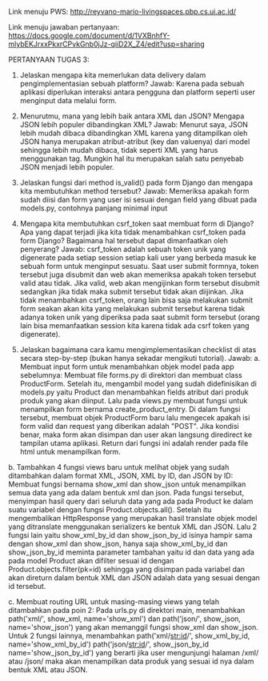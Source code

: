 Link menuju PWS: http://reyvano-mario-livingspaces.pbp.cs.ui.ac.id/

Link menuju jawaban pertanyaan: https://docs.google.com/document/d/1VXBnhfY-mlybEKJrxxPkxrCPvkGnb0jJz-qiiD2X_Z4/edit?usp=sharing


PERTANYAAN TUGAS 3:
1. Jelaskan mengapa kita memerlukan data delivery dalam pengimplementasian sebuah platform?
Jawab: Karena pada sebuah aplikasi diperlukan interaksi antara pengguna dan platform seperti user menginput data melalui form.

2. Menurutmu, mana yang lebih baik antara XML dan JSON? Mengapa JSON lebih populer dibandingkan XML?
Jawab: Menurut saya, JSON lebih mudah dibaca dibandingkan XML karena yang ditampilkan oleh JSON hanya merupakan atribut-atribut (key dan valuenya) dari model sehingga lebih mudah dibaca, tidak seperti XML yang harus menggunakan tag. Mungkin hal itu merupakan salah satu penyebab JSON menjadi lebih populer.

3. Jelaskan fungsi dari method is_valid() pada form Django dan mengapa kita membutuhkan method tersebut?
Jawab: Memeriksa apakah form sudah diisi dan form yang user isi sesuai dengan field yang dibuat pada models.py, contohnya panjang minimal input


4. Mengapa kita membutuhkan csrf_token saat membuat form di Django? Apa yang dapat terjadi jika kita tidak menambahkan csrf_token pada form Django? Bagaimana hal tersebut dapat dimanfaatkan oleh penyerang?
Jawab: csrf_token adalah sebuah token unik yang digenerate pada setiap session setiap kali user yang berbeda masuk ke sebuah form untuk menginput sesuatu. Saat user submit formnya, token tersebut juga disubmit dan web akan memeriksa apakah token tersebut valid atau tidak. Jika valid, web akan mengijinkan form tersebut disubmit sedangkan jika tidak maka submit tersebut tidak akan diijinkan. Jika tidak menambahkan csrf_token, orang lain bisa saja melakukan submit form seakan akan kita yang melakukan submit tersebut karena tidak adanya token unik yang diperiksa pada saat submit form tersebut (orang lain bisa memanfaatkan session kita karena tidak ada csrf token yang digenerate).

5. Jelaskan bagaimana cara kamu mengimplementasikan checklist di atas secara step-by-step (bukan hanya sekadar mengikuti tutorial).
Jawab: a. Membuat input form untuk menambahkan objek model pada app sebelumnya: Membuat file forms.py di direktori dan membuat class ProductForm. Setelah itu, mengambil model yang sudah didefinisikan di models.py yaitu Product dan menambahkan fields atribut dari produk produk yang akan diinput. Lalu pada views.py membuat fungsi untuk menampilkan form bernama create_product_entry. Di dalam fungsi tersebut, membuat objek ProductForm baru lalu mengecek apakah isi form valid dan request yang diberikan adalah "POST". Jika kondisi benar, maka form akan disimpan dan user akan langsung diredirect ke tampilan utama aplikasi. Return dari fungsi ini adalah render pada file html untuk menampilkan form.

b. Tambahkan 4 fungsi views baru untuk melihat objek yang sudah ditambahkan dalam format XML, JSON, XML by ID, dan JSON by ID: Membuat fungsi bernama show_xml dan show_json untuk menampilkan semua data yang ada dalam bentuk xml dan json. Pada fungsi tersebut, menyimpan hasil query dari seluruh data yang ada pada Product ke dalam suatu variabel dengan fungsi Product.objects.all(). Setelah itu mengembalikan HttpResponse yang merupakan hasil translate objek model yang ditranslate menggunakan serializers ke bentuk XML dan JSON. Lalu 2 fungsi lain yaitu show_xml_by_id dan show_json_by_id isinya hampir sama dengan show_xml dan show_json, hanya saja show_xml_by_id dan show_json_by_id meminta parameter tambahan yaitu id dan data yang ada pada model Product akan difilter sesuai id dengan Product.objects.filter(pk=id) sehingga yang disimpan pada variabel dan akan direturn dalam bentuk XML dan JSON adalah data yang sesuai dengan id tersebut.

c.  Membuat routing URL untuk masing-masing views yang telah ditambahkan pada poin 2: Pada urls.py di direktori main, menambahkan path('xml/', show_xml, name='show_xml') dan path('json/', show_json, name='show_json') yang akan memanggil fungsi show_xml dan show_json. Untuk 2 fungsi lainnya, menambahkan path('xml/<str:id>/', show_xml_by_id, name='show_xml_by_id') path('json/<str:id>/', show_json_by_id name='show_json_by_id') yang berarti jika user mengunjungi halaman /xml/<ID PRODUCT> atau /json/<ID PRODUCT> maka akan menampilkan data produk yang sesuai id nya dalam bentuk XML atau JSON.